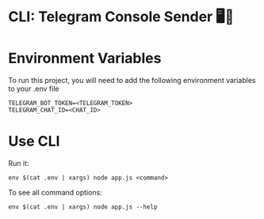 # CLI: Telegram Console Sender 🖥️🎋

# Environment Variables

To run this project, you will need to add the following environment variables to your .env file

```env
TELEGRAM_BOT_TOKEN=<TELEGRAM_TOKEN>
TELEGRAM_CHAT_ID=<CHAT_ID>
```

# Use CLI

Run it:

```run
env $(cat .env | xargs) node app.js <command>
```

To see all command options:

```help
env $(cat .env | xargs) node app.js --help
```
